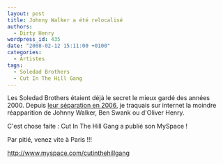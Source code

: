 ```yaml
---
layout: post
title: Johnny Walker a été relocalisé
authors:
  - Dirty Henry
wordpress_id: 435
date: "2008-02-12 15:11:00 +0100"
categories:
  - Artistes
tags:
  - Soledad Brothers
  - Cut In The Hill Gang
---
```


Les Soledad Brothers étaient déjà le secret le mieux gardé des années 2000.
Depuis [leur séparation en 2006](318), je traquais sur internet la moindre
réapparition de Johnny Walker, Ben Swank ou d'Oliver Henry.

C'est chose faite : Cut In The Hill Gang a publié son MySpace !

Par pitié, venez vite à Paris !!!

<a href="http://www.myspace.com/cutinthehillgang">http://www.myspace.com/cutinthehillgang</a>
